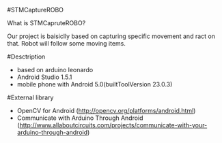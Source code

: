 #STMCaptureROBO

What is STMCapruteROBO?

Our project is baisiclly based on capturing specific movement and ract on that. Robot will follow some moving items.

#Desctription

- based on arduino leonardo
- Android Studio 1.5.1
- mobile phone with Android 5.0(builtToolVersion 23.0.3)

#External library
- OpenCV for Android (http://opencv.org/platforms/android.html)
- Communicate with Arduino Through Android (http://www.allaboutcircuits.com/projects/communicate-with-your-arduino-through-android) 
